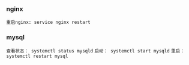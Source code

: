 ### nginx

`重启nginx: service nginx restart`

### mysql

`查看状态： systemctl status mysqld`
`启动： systemctl start mysqld`
`重启： systemctl restart mysql`
